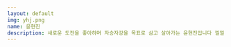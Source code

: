 ```yaml
---
layout: default
img: yhj.png
name: 윤현진
description: 새로운 도전을 좋아하며 자승자강을 목표로 삼고 살아가는 윤현진입니다 낄낄
---
```


